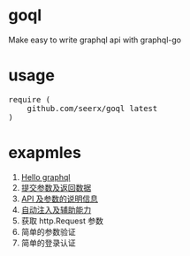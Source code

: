 # goql
Make easy to write graphql api with graphql-go

# usage
<pre>
require (
	github.com/seerx/goql latest
)
</pre>

# exapmles
<ol>
    <li><a href="https://github.com/seerx/goql/tree/master/examples/hello">Hello graphql</a></li>
    <li><a href="https://github.com/seerx/goql/tree/master/examples/submit">提交参数及返回数据</a></li>
    <li><a href="https://github.com/seerx/goql/tree/master/examples/docs">API 及参数的说明信息</a></li>
    <li><a href="https://github.com/seerx/goql/tree/master/examples/inject">自动注入及辅助能力</a></li>
    <li>获取 http.Request 参数</li>
    <li>简单的参数验证</li>
    <li>简单的登录认证</li>
</ol>